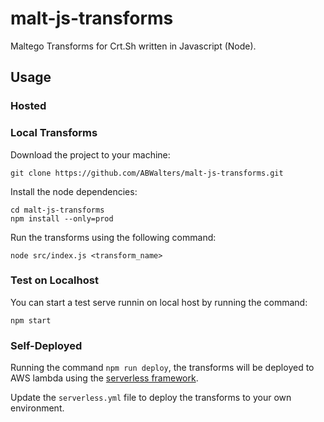 # malt-js-transforms

Maltego Transforms for Crt.Sh written in Javascript (Node).

## Usage
### Hosted


### Local Transforms
Download the project to your machine:
```
git clone https://github.com/ABWalters/malt-js-transforms.git
```

Install the node dependencies:
```
cd malt-js-transforms
npm install --only=prod
```

Run the transforms using the following command:
```
node src/index.js <transform_name>
```

### Test on Localhost
You can start a test serve runnin on local host by running the command:
```
npm start
```

### Self-Deployed
Running the command `npm run deploy`, the transforms will be deployed to AWS lambda using the [serverless framework](https://serverless.com/).

Update the `serverless.yml` file to deploy the transforms to your own environment.
